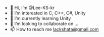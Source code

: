 - 👋 Hi, I’m @Lee-KS-kr
- 👀 I’m interested in C, C++, C#, Unity
- 🌱 I’m currently learning Unity
- 💞️ I’m looking to collaborate on ...
- 📫 How to reach me lackshata@gmail.com

<!---
Lee-KS-kr/Lee-KS-kr is a ✨ special ✨ repository because its `README.md` (this file) appears on your GitHub profile.
You can click the Preview link to take a look at your changes.
--->

